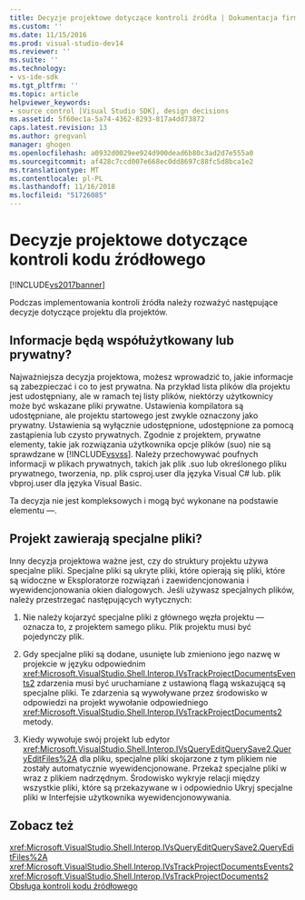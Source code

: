 ```yaml
---
title: Decyzje projektowe dotyczące kontroli źródła | Dokumentacja firmy Microsoft
ms.custom: ''
ms.date: 11/15/2016
ms.prod: visual-studio-dev14
ms.reviewer: ''
ms.suite: ''
ms.technology:
- vs-ide-sdk
ms.tgt_pltfrm: ''
ms.topic: article
helpviewer_keywords:
- source control [Visual Studio SDK], design decisions
ms.assetid: 5f60ec1a-5a74-4362-8293-817a4dd73872
caps.latest.revision: 13
ms.author: gregvanl
manager: ghogen
ms.openlocfilehash: a0932d0029ee924d900dead6b80c3ad2d7e555a0
ms.sourcegitcommit: af428c7ccd007e668ec0dd8697c88fc5d8bca1e2
ms.translationtype: MT
ms.contentlocale: pl-PL
ms.lasthandoff: 11/16/2018
ms.locfileid: "51726085"
---
```

# <a name="source-control-design-decisions"></a>Decyzje projektowe dotyczące kontroli kodu źródłowego
[!INCLUDE[vs2017banner](../../includes/vs2017banner.md)]

Podczas implementowania kontroli źródła należy rozważyć następujące decyzje dotyczące projektu dla projektów.  
  
## <a name="will-information-be-shared-or-private"></a>Informacje będą współużytkowany lub prywatny?  
 Najważniejsza decyzja projektowa, możesz wprowadzić to, jakie informacje są zabezpieczać i co to jest prywatna. Na przykład lista plików dla projektu jest udostępniany, ale w ramach tej listy plików, niektórzy użytkownicy może być wskazane pliki prywatne. Ustawienia kompilatora są udostępniane, ale projektu startowego jest zwykle oznaczony jako prywatny. Ustawienia są wyłącznie udostępnione, udostępnione za pomocą zastąpienia lub czysto prywatnych. Zgodnie z projektem, prywatne elementy, takie jak rozwiązania użytkownika opcje plików (suo) nie są sprawdzane w [!INCLUDE[vsvss](../../includes/vsvss-md.md)]. Należy przechowywać poufnych informacji w plikach prywatnych, takich jak plik .suo lub określonego pliku prywatnego, tworzenia, np. plik csproj.user dla języka Visual C# lub. plik vbproj.user dla języka Visual Basic.  
  
 Ta decyzja nie jest kompleksowych i mogą być wykonane na podstawie elementu —.  
  
## <a name="will-the-project-include-special-files"></a>Projekt zawierają specjalne pliki?  
 Inny decyzja projektowa ważne jest, czy do struktury projektu używa specjalne pliki. Specjalne pliki są ukryte pliki, które opierają się pliki, które są widoczne w Eksploratorze rozwiązań i zaewidencjonowania i wyewidencjonowania okien dialogowych. Jeśli używasz specjalnych plików, należy przestrzegać następujących wytycznych:  
  
1.  Nie należy kojarzyć specjalne pliki z głównego węzła projektu — oznacza to, z projektem samego pliku. Plik projektu musi być pojedynczy plik.  
  
2.  Gdy specjalne pliki są dodane, usunięte lub zmieniono jego nazwę w projekcie w języku odpowiednim <xref:Microsoft.VisualStudio.Shell.Interop.IVsTrackProjectDocumentsEvents2> zdarzenia musi być uruchamiane z ustawioną flagą wskazującą są specjalne pliki. Te zdarzenia są wywoływane przez środowisko w odpowiedzi na projekt wywołanie odpowiedniego <xref:Microsoft.VisualStudio.Shell.Interop.IVsTrackProjectDocuments2> metody.  
  
3.  Kiedy wywołuje swój projekt lub edytor <xref:Microsoft.VisualStudio.Shell.Interop.IVsQueryEditQuerySave2.QueryEditFiles%2A> dla pliku, specjalne pliki skojarzone z tym plikiem nie zostały automatycznie wyewidencjonowane. Przekaż specjalne pliki w wraz z plikiem nadrzędnym. Środowisko wykryje relacji między wszystkie pliki, które są przekazywane w i odpowiednio Ukryj specjalne pliki w Interfejsie użytkownika wyewidencjonowywania.  
  
## <a name="see-also"></a>Zobacz też  
 <xref:Microsoft.VisualStudio.Shell.Interop.IVsQueryEditQuerySave2.QueryEditFiles%2A>   
 <xref:Microsoft.VisualStudio.Shell.Interop.IVsTrackProjectDocumentsEvents2>   
 <xref:Microsoft.VisualStudio.Shell.Interop.IVsTrackProjectDocuments2>   
 [Obsługa kontroli kodu źródłowego](../../extensibility/internals/supporting-source-control.md)

